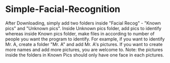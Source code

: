 # Simple-Facial-Recognition
After Downloading, simply add two folders inside "Facial Recog" - "Known pics" and "Unknown pics". Inside Unknown pics folder, add pics to identify whereas inside Known pics folder, make files in according to number of people you want the program to identify. For example, if you want to identify Mr. A, create a folder "Mr. A" and add Mr. A's pictures. If you want to create more names and add more pictures, you are welcome to.
Note: the pictures inside the folders in Known Pics should only have one face in each pictures.

